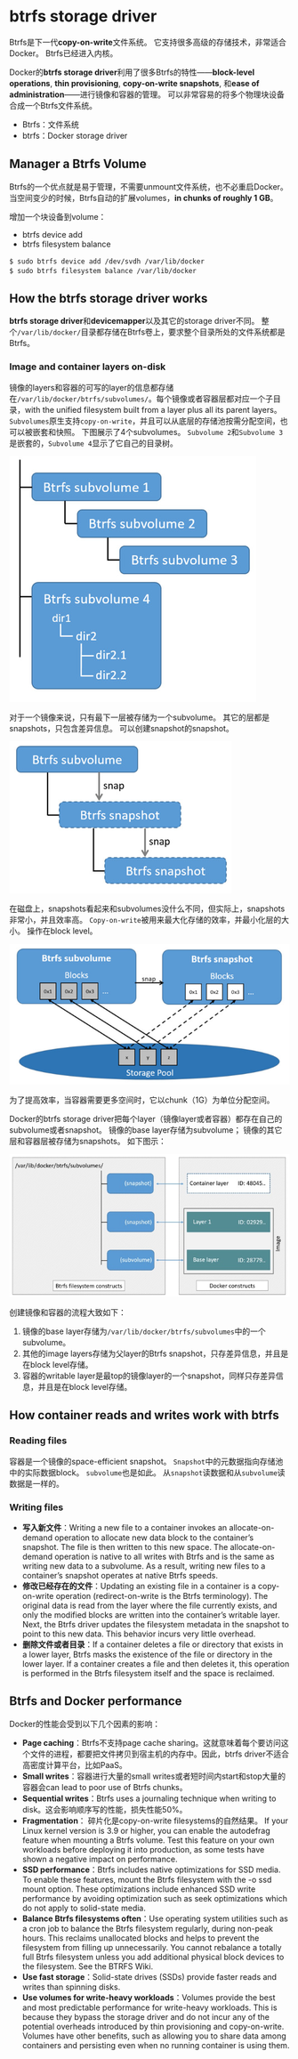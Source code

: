 # btrfs storage driver
Btrfs是下一代**copy-on-write**文件系统。
它支持很多高级的存储技术，非常适合Docker。 
Btrfs已经进入内核。

Docker的**btrfs storage driver**利用了很多Btrfs的特性——**block-level operations**, **thin provisioning**, **copy-on-write snapshots**, 和**ease of administration**——进行镜像和容器的管理。
可以非常容易的将多个物理块设备合成一个Btrfs文件系统。
* Btrfs：文件系统
* btrfs：Docker storage driver

## Manager a Btrfs Volume
Btrfs的一个优点就是易于管理，不需要unmount文件系统，也不必重启Docker。
当空间变少的时候，Btrfs自动的扩展volumes，**in chunks of roughly 1 GB**。

增加一个块设备到volume：
* btrfs device add
* btrfs filesystem balance

```sh
$ sudo btrfs device add /dev/svdh /var/lib/docker
$ sudo btrfs filesystem balance /var/lib/docker
```

## How the btrfs storage driver works
**btrfs storage driver**和**devicemapper**以及其它的storage driver不同。
整个`/var/lib/docker/`目录都存储在Btrfs卷上，要求整个目录所处的文件系统都是Btrfs。

### Image and container layers on-disk
镜像的layers和容器的可写的layer的信息都存储在`/var/lib/docker/btrfs/subvolumes/`。每个镜像或者容器层都对应一个子目录，with the unified filesystem built from a layer plus all its parent layers。`Subvolumes`原生支持`copy-on-write`，并且可以从底层的存储池按需分配空间，也可以被嵌套和快照。
下图展示了4个subvolumes。
`Subvolume 2`和`Subvolume 3`是嵌套的，`Subvolume 4`显示了它自己的目录树。

![](pics/btfs_subvolume.jpg)

对于一个镜像来说，只有最下一层被存储为一个subvolume。
其它的层都是snapshots，只包含差异信息。
可以创建snapshot的snapshot。

![](pics/btfs_snapshots.jpg)

在磁盘上，snapshots看起来和subvolumes没什么不同，但实际上，snapshots非常小，并且效率高。 
`Copy-on-write`被用来最大化存储的效率，并最小化层的大小。
操作在block level。

![](pics/btfs_pool.jpg)

为了提高效率，当容器需要更多空间时，它以chunk（1G）为单位分配空间。

Docker的btrfs storage driver把每个layer（镜像layer或者容器）都存在自己的subvolume或者snapshot。
镜像的base layer存储为subvolume；
镜像的其它层和容器层被存储为snapshots。
如下图示：

![](pics/btfs_container_layer.jpg)

创建镜像和容器的流程大致如下：

1. 镜像的base layer存储为`/var/lib/docker/btrfs/subvolumes`中的一个subvolume。
2. 其他的image layers存储为父layer的Btrfs snapshot，只存差异信息，并且是在block level存储。
3. 容器的writable layer是最top的镜像layer的一个snapshot，同样只存差异信息，并且是在block level存储。

## How container reads and writes work with btrfs
### Reading files
容器是一个镜像的space-efficient snapshot。
`Snapshot`中的元数据指向存储池中的实际数据block。
`subvolume`也是如此。
从`snapshot`读数据和从`subvolume`读数据是一样的。

### Writing files
* **写入新文件**：Writing a new file to a container invokes an allocate-on-demand operation to allocate new data block to the container’s snapshot. The file is then written to this new space. The allocate-on-demand operation is native to all writes with Btrfs and is the same as writing new data to a subvolume. As a result, writing new files to a container’s snapshot operates at native Btrfs speeds.
* **修改已经存在的文件**：Updating an existing file in a container is a copy-on-write operation (redirect-on-write is the Btrfs terminology). The original data is read from the layer where the file currently exists, and only the modified blocks are written into the container’s writable layer. Next, the Btrfs driver updates the filesystem metadata in the snapshot to point to this new data. This behavior incurs very little overhead.
* **删除文件或者目录**：If a container deletes a file or directory that exists in a lower layer, Btrfs masks the existence of the file or directory in the lower layer. If a container creates a file and then deletes it, this operation is performed in the Btrfs filesystem itself and the space is reclaimed.

## Btrfs and Docker performance
Docker的性能会受到以下几个因素的影响：

* **Page caching**：Btrfs不支持page cache sharing。这就意味着每个要访问这个文件的进程，都要把文件拷贝到宿主机的内存中。因此，btrfs driver不适合高密度计算平台，比如PaaS。
* **Small writes**：容器进行大量的small writes或者短时间内start和stop大量的容器会can lead to poor use of Btrfs chunks。
* **Sequential writes**：Btrfs uses a journaling technique when writing to disk。这会影响顺序写的性能，损失性能50%。
* **Fragmentation**： 碎片化是copy-on-write filesystems的自然结果。 If your Linux kernel version is 3.9 or higher, you can enable the autodefrag feature when mounting a Btrfs volume. Test this feature on your own workloads before deploying it into production, as some tests have shown a negative impact on performance.
* **SSD performance**：Btrfs includes native optimizations for SSD media. To enable these features, mount the Btrfs filesystem with the -o ssd mount option. These optimizations include enhanced SSD write performance by avoiding optimization such as seek optimizations which do not apply to solid-state media.
* **Balance Btrfs filesystems often**：Use operating system utilities such as a cron job to balance the Btrfs filesystem regularly, during non-peak hours. This reclaims unallocated blocks and helps to prevent the filesystem from filling up unnecessarily. You cannot rebalance a totally full Btrfs filesystem unless you add additional physical block devices to the filesystem. See the BTRFS Wiki.
* **Use fast storage**：Solid-state drives (SSDs) provide faster reads and writes than spinning disks.
* **Use volumes for write-heavy workloads**：Volumes provide the best and most predictable performance for write-heavy workloads. This is because they bypass the storage driver and do not incur any of the potential overheads introduced by thin provisioning and copy-on-write. Volumes have other benefits, such as allowing you to share data among containers and persisting even when no running container is using them.